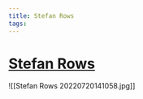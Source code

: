 ```yaml
---
title: Stefan Rows
tags:
---
```


# [Stefan Rows](https://www.youtube.com/c/StefanRows)
![[Stefan Rows 20220720141058.jpg]]
